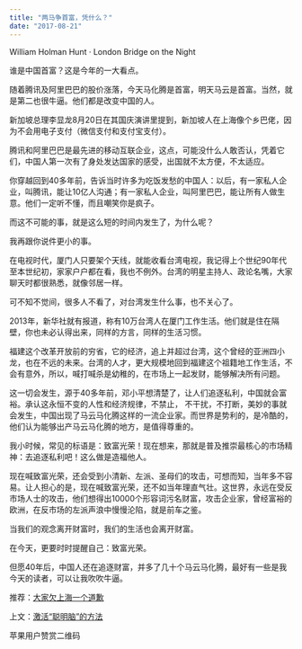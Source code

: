 ```yaml
---
title: "两马争首富，凭什么？"
date: "2017-08-21"
---
```


William Holman Hunt · London Bridge on the Night

谁是中国首富？这是今年的一大看点。

随着腾讯及阿里巴巴的股价涨落，今天马化腾是首富，明天马云是首富。当然，就是第二也很牛逼。他们都是改变中国的人。

新加坡总理李显龙8月20日在其国庆演讲里提到，新加坡人在上海像个乡巴佬，因为不会用电子支付（微信支付和支付宝支付）。

腾讯和阿里巴巴是最先进的移动互联企业，这点，可能没什么人敢否认，凭着它们，中国人第一次有了身处发达国家的感受，出国就不太方便，不太适应。

你穿越回到40多年前，告诉当时许多为吃饭发愁的中国人：以后，有一家私人企业，叫腾讯，能让10亿人沟通；有一家私人企业，叫阿里巴巴，能让所有人做生意。他们一定听不懂，而且嘲笑你是疯子。

而这不可能的事，就是这么短的时间内发生了，为什么呢？

我再跟你说件更小的事。

在电视时代，厦门人只要架个天线，就能收看台湾电视，我记得上个世纪90年代至本世纪初，家家户户都在看，我也不例外。台湾的明星主持人、政论名嘴，大家聊天时都很熟悉，就像邻居一样。

可不知不觉间，很多人不看了，对台湾发生什么事，也不关心了。

2013年，新华社就有报道，称有10万台湾人在厦门工作生活。他们就是住在隔壁，你也未必认得出来，同样的方言，同样的生活习惯。

福建这个改革开放前的穷省，它的经济，追上并超过台湾，这个曾经的亚洲四小龙，也在不远的未来。台湾的人才，更大规模地回到福建这个祖籍地工作生活，不会有意外，所以，喊打喊杀是幼稚的，在市场上一起发财，能够解决所有问题。  

这一切会发生，源于40多年前，邓小平想清楚了，让人们追逐私利，中国就会富裕。承认这永恒不变的人性和经济规律，不禁止， 不干扰，不打断，美妙的事就会发生，中国出现了马云马化腾这样的一流企业家。而世界是势利的，是冷酷的，他们认为能够出产马云马化腾的地方，是值得尊重的。

我小时候，常见的标语是：致富光荣！现在想来，那就是普及推崇最核心的市场精神：去追逐私利吧！这么做是造福他人。

现在喊致富光荣，还会受到小清新、左派、圣母们的攻击，可想而知，当年多不容易。让人担心的是，现在喊致富光荣，还不如当年理直气壮。这世界，永远在受反市场人士的攻击，他们想得出10000个形容词污名财富，攻击企业家，曾经富裕的欧洲，在反市场的左派声浪中慢慢沦陷，就是前车之鉴。

当我们的观念离开财富时，我们的生活也会离开财富。

在今天，更要时时提醒自己：致富光荣。

但愿40年后，中国人还在追逐财富，并多了几十个马云马化腾，最好有一些是我今天的读者，可以让我吹吹牛逼。

推荐：[大家欠上海一个道歉](http://mp.weixin.qq.com/s?__biz=MjM5NDU0Mjk2MQ==&mid=2651623347&idx=1&sn=30b3d255a3e91023c98916fe82881630&chksm=bd7e0bad8a0982bb37ad55974483c1af9796ff934ef57363235e3b4e0affaf08600d83351c7f&scene=21#wechat_redirect)

上文：[激活“聪明脑”的方法](http://mp.weixin.qq.com/s?__biz=MjM5NDU0Mjk2MQ==&mid=2651623375&idx=1&sn=96b09a21fa77ab7fe90d89e8ef8723b3&chksm=bd7e0bd18a0982c70ab10319142dcdc335d6b73f8258469b890aa9a3aeaf312915b97ad5c8da&scene=21#wechat_redirect)

苹果用户赞赏二维码

